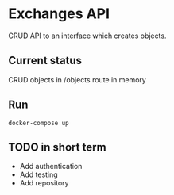 # Exchanges API
CRUD API to an interface which creates objects.

## Current status
CRUD objects in /objects route in memory

## Run
```
docker-compose up
```

## TODO in short term
- Add authentication
- Add testing
- Add repository

